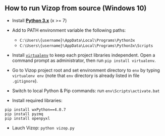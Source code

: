 ## How to run Vizop from source (Windows 10)

* Install **[Python 3.x](https://www.python.org/downloads/)** (x >= 7)

* Add to PATH environment variable the following paths:

    * `C:\Users\{username}\AppData\Local\Programs\Python3x`
    * `C:\Users\{username}\AppData\Local\Programs\Python3x\Scripts`

* Install [`virtualenv`](https://www.dabapps.com/blog/introduction-to-pip-and-virtualenv-python/) to keep each project libraries independent. Open a command prompt as administrator, then run `pip install virtualenv`.

* Go to Vizop project root and set environment directory to `env` by typing `virtualenv env` (note that `env` directory is already listed in file `.gitignore`).

* Switch to local Python & Pip commands: run `env\Scripts\activate.bat` 

* Install required libraries:
```
pip install wxPython==4.0.7
pip install pyzmq
pip install openpyxl
```

* Lauch Vizop: `python vizop.py`